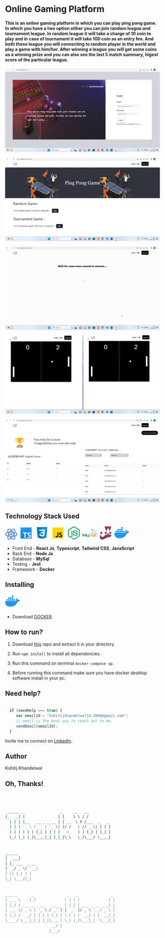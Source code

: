# Online Gaming Platform


#### This is an online gaming platform in which you can play ping pong game. In which you have a two option either you can join random league and tournament league. In random league it will take a charge of 10 coin to play and in case of tournament it will take 100 coin as an entry fee. And both these league you will connecting to random player in the world and play a game with him/her. After winning a league you will get some coins as a winning prize and you can also see the last 5 match summary, higest score of the particular league.



![Online Gaming Platform](client/images/login_page.png)


![Online Gaming Platform](client/images/home_page.png)


![Online Gaming Platform](client/images/loading.gif)


![Online Gaming Platform](client/images/gameing.png)


![Online Gaming Platform](client/images/winning_Page.png)


## Technology Stack Used

![React Js](client/images/icons8-react-40.png) 
![Typescript](client/images/icons8-typescript-48.png)
![Tailwind CSS](client/images/icons8-css-48.png)
![JavaScript](client/images/icons8-javascript-48.png)
![Node Js](client/images/icons8-nodejs-48.png) 
![MYSQL](client/images/icons8-mysql-48.png) 
![Jest](client/images/icons8-jest-can-collect-code-coverage-information-from-entire-projects-48.png) 
![Docker](client/images/icons8-docker-48.png) 


- Front End - **React Js**, **Typescript**, **Tailwind CSS**, **JavaScript**
- Back End - **Node Js**
- Database - **MySql**
- Testing -  **Jest**
- Framework - **Docker**


## Installing 

[![Docker](client/images/icons8-docker-48.png)](https://hub.docker.com/_/docker)

- Download [DOCKER](https://hub.docker.com/_/docker)


## How to run?

1. Download [this](https://github.com/kshitij1410/Online-Gaming-Platform) repo and extract it in your directory. 

2. Run `npm install` to install all dependencies.

3. Run this command on terminal `docker-compose up`.

4. Before running this command make sure you have docker desktop software install in your pc. 


## Need help?

```javascript

  if (needHelp === true) {
     var emailId = "kshitijkhandelwal14.2000@gmail.com";
     // email is the best way to reach out to me.
     sendEmail(emailId);
  }

```

Invite me to connect on [LinkedIn](https://www.linkedin.com/in/kshitij-khandelwal-716b741b2/).


## Author

Kshitij Khandelwal


## Oh, Thanks!

```bash



 _____ _                 _     __   __            
|_   _| |               | |    \ \ / /            
  | | | |__   __ _ _ __ | | __  \ V /___  _   _   
  | | | '_ \ / _` | '_ \| |/ /   \ // _ \| | | |  
  | | | | | | (_| | | | |   <    | | (_) | |_| |  
  \_/ |_| |_|\__,_|_| |_|_|\_\   \_/\___/ \__,_|  
                                                  
                                                  
______                                            
|  ___|                                           
| |_ ___  _ __                                    
|  _/ _ \| '__|                                   
| || (_) | |                                      
\_| \___/|_|                                      
                                                  
                                                  
______      _               _   _               _ 
| ___ \    (_)             | | | |             | |
| |_/ / ___ _ _ __   __ _  | |_| | ___ _ __ ___| |
| ___ \/ _ \ | '_ \ / _` | |  _  |/ _ \ '__/ _ \ |
| |_/ /  __/ | | | | (_| | | | | |  __/ | |  __/_|
\____/ \___|_|_| |_|\__, | \_| |_/\___|_|  \___(_)
                     __/ |                        
                    |___/                         

 


```
